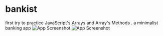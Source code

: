 # bankist
first try to practice JavaScript's Arrays and Array's Methods .
a minimalist banking app
![App Screenshot](./screenshot.png)
![App Screenshot](./flowchart.png)
